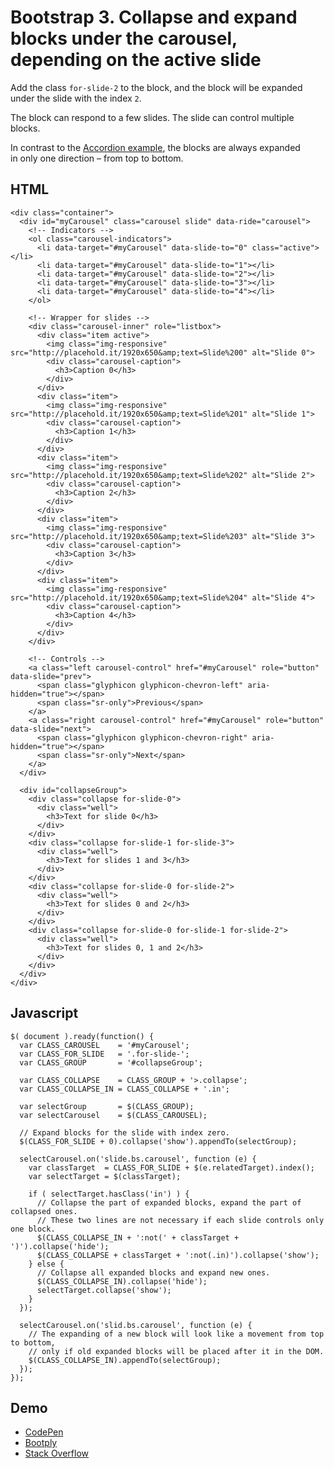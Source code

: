 # Bootstrap 3. Collapse and expand blocks under the&nbsp;carousel, depending on&nbsp;the&nbsp;active&nbsp;slide

Add the class `for-slide-2` to&nbsp;the&nbsp;block, and&nbsp;the&nbsp;block will&nbsp;be&nbsp;expanded under the&nbsp;slide with&nbsp;the&nbsp;index&nbsp;`2`. 

The block can respond to a few slides. The slide can control multiple blocks.

In contrast to the [Accordion example](http://getbootstrap.com/javascript/#collapse-example-accordion), the&nbsp;blocks are always expanded in&nbsp;only&nbsp;one direction&nbsp;&ndash; from&nbsp;top to&nbsp;bottom.

## HTML

    <div class="container">
      <div id="myCarousel" class="carousel slide" data-ride="carousel">
        <!-- Indicators -->
        <ol class="carousel-indicators">
          <li data-target="#myCarousel" data-slide-to="0" class="active"></li>
          <li data-target="#myCarousel" data-slide-to="1"></li>
          <li data-target="#myCarousel" data-slide-to="2"></li>
          <li data-target="#myCarousel" data-slide-to="3"></li>
          <li data-target="#myCarousel" data-slide-to="4"></li>
        </ol>
    
        <!-- Wrapper for slides -->
        <div class="carousel-inner" role="listbox">
          <div class="item active">
            <img class="img-responsive" src="http://placehold.it/1920x650&amp;text=Slide%200" alt="Slide 0">
            <div class="carousel-caption">
              <h3>Caption 0</h3>
            </div>
          </div>
          <div class="item">
            <img class="img-responsive" src="http://placehold.it/1920x650&amp;text=Slide%201" alt="Slide 1">
            <div class="carousel-caption">
              <h3>Caption 1</h3>
            </div>
          </div>
          <div class="item">
            <img class="img-responsive" src="http://placehold.it/1920x650&amp;text=Slide%202" alt="Slide 2">
            <div class="carousel-caption">
              <h3>Caption 2</h3>
            </div>
          </div>
          <div class="item">
            <img class="img-responsive" src="http://placehold.it/1920x650&amp;text=Slide%203" alt="Slide 3">
            <div class="carousel-caption">
              <h3>Caption 3</h3>
            </div>
          </div>
          <div class="item">
            <img class="img-responsive" src="http://placehold.it/1920x650&amp;text=Slide%204" alt="Slide 4">
            <div class="carousel-caption">
              <h3>Caption 4</h3>
            </div>
          </div>
        </div>
    
        <!-- Controls -->
        <a class="left carousel-control" href="#myCarousel" role="button" data-slide="prev">
          <span class="glyphicon glyphicon-chevron-left" aria-hidden="true"></span>
          <span class="sr-only">Previous</span>
        </a>
        <a class="right carousel-control" href="#myCarousel" role="button" data-slide="next">
          <span class="glyphicon glyphicon-chevron-right" aria-hidden="true"></span>
          <span class="sr-only">Next</span>
        </a>
      </div>
    
      <div id="collapseGroup">
        <div class="collapse for-slide-0">
          <div class="well">
            <h3>Text for slide 0</h3>
          </div>
        </div>
        <div class="collapse for-slide-1 for-slide-3">
          <div class="well">
            <h3>Text for slides 1 and 3</h3>
          </div>
        </div>
        <div class="collapse for-slide-0 for-slide-2">
          <div class="well">
            <h3>Text for slides 0 and 2</h3>
          </div>
        </div>
        <div class="collapse for-slide-0 for-slide-1 for-slide-2">
          <div class="well">
            <h3>Text for slides 0, 1 and 2</h3>
          </div>
        </div>
      </div>
    </div>

## Javascript

    $( document ).ready(function() {
      var CLASS_CAROUSEL    = '#myCarousel';
      var CLASS_FOR_SLIDE   = '.for-slide-';
      var CLASS_GROUP       = '#collapseGroup';
      
      var CLASS_COLLAPSE    = CLASS_GROUP + '>.collapse';
      var CLASS_COLLAPSE_IN = CLASS_COLLAPSE + '.in';
    
      var selectGroup       = $(CLASS_GROUP); 
      var selectCarousel    = $(CLASS_CAROUSEL);
    
      // Expand blocks for the slide with index zero.
      $(CLASS_FOR_SLIDE + 0).collapse('show').appendTo(selectGroup);
        
      selectCarousel.on('slide.bs.carousel', function (e) {
        var classTarget  = CLASS_FOR_SLIDE + $(e.relatedTarget).index();
        var selectTarget = $(classTarget);
        
        if ( selectTarget.hasClass('in') ) {
          // Collapse the part of expanded blocks, expand the part of collapsed ones.
          // These two lines are not necessary if each slide controls only one block.
          $(CLASS_COLLAPSE_IN + ':not(' + classTarget + ')').collapse('hide');
          $(CLASS_COLLAPSE + classTarget + ':not(.in)').collapse('show');
        } else {
          // Collapse all expanded blocks and expand new ones.
          $(CLASS_COLLAPSE_IN).collapse('hide');
          selectTarget.collapse('show');
        }
      });
      
      selectCarousel.on('slid.bs.carousel', function (e) {
        // The expanding of a new block will look like a movement from top to bottom,
        // only if old expanded blocks will be placed after it in the DOM.
        $(CLASS_COLLAPSE_IN).appendTo(selectGroup);
      });
    });

## Demo

* [CodePen](http://codepen.io/glebkema/pen/PNrBbX)
* [Bootply](http://www.bootply.com/0yR7QTvNNw)
* [Stack Overflow](http://stackoverflow.com/questions/37265371)
